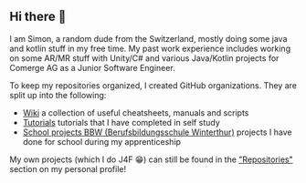 ## Hi there 👋

I am Simon, a random dude from the Switzerland, mostly doing some java and kotlin stuff in my free time.
My past work experience includes working on some AR/MR stuff with Unity/C# and various Java/Kotlin projects for Comerge AG as a Junior Software Engineer.

To keep my repositories organized, I created GitHub organizations. They are split up into the following:
* [Wiki](https://github.com/simonpeier-wiki) a collection of useful cheatsheets, manuals and scripts
* [Tutorials](https://github.com/simonpeier-tutorials) tutorials that I have completed in self study
* [School projects BBW (Berufsbildungsschule Winterthur)](https://github.com/simonpeier-school-bbw) projects I have done for school during my apprenticeship

My own projects (which I do J4F 😁) can still be found in the ["Repositories"](https://github.com/simonpeier?tab=repositories) section on my personal profile!

